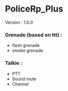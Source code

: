# PoliceRp_Plus

Version : 1.0.0

### Grenade (based on ttt) :
- flash grenade
- smoke grenade

### Talkie :
- PTT
- Sound mute
- Channel
